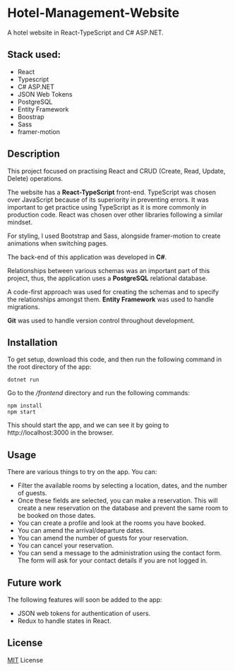 # Hotel-Management-Website
A hotel website in React-TypeScript and C# ASP.NET.

## Stack used:

- React
- Typescript
- C# ASP.NET
- JSON Web Tokens
- PostgreSQL
- Entity Framework
- Boostrap
- Sass
- framer-motion


## Description

This project focused on practising React and CRUD (Create, Read, Update, Delete) operations.

The website has a **React-TypeScript** front-end. TypeScript was chosen over JavaScript because of its superiority in preventing errors. It was important to get practice using TypeScript as it is more commonly in production code. React was chosen over other libraries following a similar mindset. 

For styling, I used Bootstrap and Sass, alongside framer-motion to create animations when switching pages. 

The back-end of this application was developed in **C#**. 

Relationships between various schemas was an important part of this project, thus, the application uses a **PostgreSQL** relational database. 

A code-first approach was used for creating the schemas and to specify the relationships amongst them. **Entity Framework** was used to handle migrations.

**Git** was used to handle version control throughout development.

## Installation

To get setup, download this code, and then run the following command in the root directory of the app:

    dotnet run

Go to the */frontend* directory and run the following commands:

    npm install
    npm start

This should start the app, and we can see it by going to http://localhost:3000 in the browser.

## Usage

There are various things to try on the app. You can:

* Filter the available rooms by selecting a location, dates, and the number of guests. 
* Once these fields are selected, you can make a reservation. This will create a new reservation on the database and prevent the same room to be booked on those dates. 
* You can create a profile and look at the rooms you have booked. 
* You can amend the arrival/departure dates.
* You can amend the number of guests for your reservation.
* You can cancel your reservation.
* You can send a message to the administration using the contact form. The form will ask for your contact details if you are not logged in. 

## Future work
The following features will soon be added to the app:
* JSON web tokens for authentication of users. 
* Redux to handle states in React.

## License
[MIT](https://mit-license.org/) License


    

    



